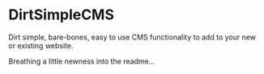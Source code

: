 DirtSimpleCMS
=============

Dirt simple, bare-bones, easy to use CMS functionality to add to your new or existing website. 

Breathing a little newness into the readme...
